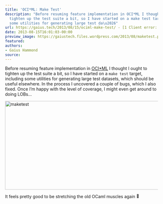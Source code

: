 ```yaml
---
title: 'OCI*ML: Make Test'
description: "Before resuming feature implementation in OCI*ML I thought I ought to
  tighten up the test suite a bit, so I have started on a make test target, including
  some utilities for generating large test da\u2026"
url: https://gaius.tech/2013/08/15/ociml-make-test/ - [1 Client error: Timeout was reached]
date: 2013-08-15T16:01:03-00:00
preview_image: https://gaiustech.files.wordpress.com/2013/08/maketest.png
featured:
authors:
- Gaius Hammond
source:
---
```


<p>Before resuming feature implementation in <a href="http://gaiustech.github.io/ociml/">OCI*ML</a> I thought I ought to tighten up the test suite a bit, so I have started on a <code>make test</code> target, including some utilities for generating large test datasets, which should be useful elsewhere. In the process I uncovered a couple of bugs, which I also fixed. Once I&rsquo;m happy with the level of coverage, I might even get around to doing LOBs&hellip;</p>
<p><a href="https://gaiustech.files.wordpress.com/2013/08/maketest.png"><img src="https://gaiustech.files.wordpress.com/2013/08/maketest.png?w=640&amp;h=292" data-attachment-id="2274" data-permalink="https://gaius.tech/2013/08/15/ociml-make-test/maketest/" data-orig-file="https://gaiustech.files.wordpress.com/2013/08/maketest.png" data-orig-size="917,419" data-comments-opened="1" data-image-meta="{&quot;aperture&quot;:&quot;0&quot;,&quot;credit&quot;:&quot;&quot;,&quot;camera&quot;:&quot;&quot;,&quot;caption&quot;:&quot;&quot;,&quot;created_timestamp&quot;:&quot;0&quot;,&quot;copyright&quot;:&quot;&quot;,&quot;focal_length&quot;:&quot;0&quot;,&quot;iso&quot;:&quot;0&quot;,&quot;shutter_speed&quot;:&quot;0&quot;,&quot;title&quot;:&quot;&quot;}" data-image-title="maketest" data-image-description="" data-image-caption="" data-medium-file="https://gaiustech.files.wordpress.com/2013/08/maketest.png?w=300" data-large-file="https://gaiustech.files.wordpress.com/2013/08/maketest.png?w=640" alt="maketest" width="640" height="292" class="aligncenter size-full wp-image-2274" srcset="https://gaiustech.files.wordpress.com/2013/08/maketest.png?w=640&amp;h=292 640w, https://gaiustech.files.wordpress.com/2013/08/maketest.png?w=150&amp;h=69 150w, https://gaiustech.files.wordpress.com/2013/08/maketest.png?w=300&amp;h=137 300w, https://gaiustech.files.wordpress.com/2013/08/maketest.png?w=768&amp;h=351 768w, https://gaiustech.files.wordpress.com/2013/08/maketest.png 917w" sizes="(max-width: 640px) 100vw, 640px"/></a></p>
<p>It feels pretty good to be stretching the old OCaml muscles again <img src="https://s0.wp.com/wp-content/mu-plugins/wpcom-smileys/twemoji/2/72x72/1f642.png" alt="&#128578;" class="wp-smiley" style="height: 1em; max-height: 1em;"/></p>

